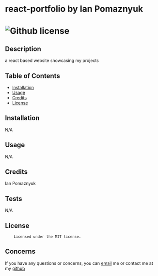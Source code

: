 # react-portfolio by Ian Pomaznyuk
  # ![Github license](https://img.shields.io/badge/license-MIT-yellowgreen.svg)


## Description
  a react based website showcasing my projects

## Table of Contents 

- [Installation](#installation)
- [Usage](#usage)
- [Credits](#credits)
- [License](#license)

## Installation
  N/A

## Usage
  N/A

## Credits
  Ian Pomaznyuk

## Tests
  N/A

## License
    
        Licensed under the MIT license.

## Concerns 

If you have any questions or concerns, you can [email](mailto:jpomaz12@gmail.com) me or contact me at my [github](https://github.com/IanPomaz)
  